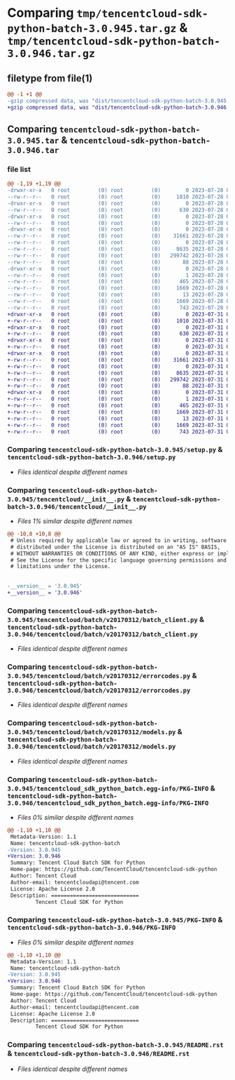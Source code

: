 # Comparing `tmp/tencentcloud-sdk-python-batch-3.0.945.tar.gz` & `tmp/tencentcloud-sdk-python-batch-3.0.946.tar.gz`

## filetype from file(1)

```diff
@@ -1 +1 @@
-gzip compressed data, was "dist/tencentcloud-sdk-python-batch-3.0.945.tar", last modified: Fri Jul 28 00:21:36 2023, max compression
+gzip compressed data, was "dist/tencentcloud-sdk-python-batch-3.0.946.tar", last modified: Mon Jul 31 00:19:29 2023, max compression
```

## Comparing `tencentcloud-sdk-python-batch-3.0.945.tar` & `tencentcloud-sdk-python-batch-3.0.946.tar`

### file list

```diff
@@ -1,19 +1,19 @@
-drwxr-xr-x   0 root         (0) root         (0)        0 2023-07-28 00:21:36.000000 tencentcloud-sdk-python-batch-3.0.945/
--rw-r--r--   0 root         (0) root         (0)     1010 2023-07-28 00:21:36.000000 tencentcloud-sdk-python-batch-3.0.945/setup.py
-drwxr-xr-x   0 root         (0) root         (0)        0 2023-07-28 00:21:36.000000 tencentcloud-sdk-python-batch-3.0.945/tencentcloud/
--rw-r--r--   0 root         (0) root         (0)      630 2023-07-28 00:21:36.000000 tencentcloud-sdk-python-batch-3.0.945/tencentcloud/__init__.py
-drwxr-xr-x   0 root         (0) root         (0)        0 2023-07-28 00:21:36.000000 tencentcloud-sdk-python-batch-3.0.945/tencentcloud/batch/
--rw-r--r--   0 root         (0) root         (0)        0 2023-07-28 00:21:36.000000 tencentcloud-sdk-python-batch-3.0.945/tencentcloud/batch/__init__.py
-drwxr-xr-x   0 root         (0) root         (0)        0 2023-07-28 00:21:36.000000 tencentcloud-sdk-python-batch-3.0.945/tencentcloud/batch/v20170312/
--rw-r--r--   0 root         (0) root         (0)    31661 2023-07-28 00:21:36.000000 tencentcloud-sdk-python-batch-3.0.945/tencentcloud/batch/v20170312/batch_client.py
--rw-r--r--   0 root         (0) root         (0)        0 2023-07-28 00:21:36.000000 tencentcloud-sdk-python-batch-3.0.945/tencentcloud/batch/v20170312/__init__.py
--rw-r--r--   0 root         (0) root         (0)     8635 2023-07-28 00:21:36.000000 tencentcloud-sdk-python-batch-3.0.945/tencentcloud/batch/v20170312/errorcodes.py
--rw-r--r--   0 root         (0) root         (0)   299742 2023-07-28 00:21:36.000000 tencentcloud-sdk-python-batch-3.0.945/tencentcloud/batch/v20170312/models.py
--rw-r--r--   0 root         (0) root         (0)       88 2023-07-28 00:21:36.000000 tencentcloud-sdk-python-batch-3.0.945/setup.cfg
-drwxr-xr-x   0 root         (0) root         (0)        0 2023-07-28 00:21:36.000000 tencentcloud-sdk-python-batch-3.0.945/tencentcloud_sdk_python_batch.egg-info/
--rw-r--r--   0 root         (0) root         (0)        1 2023-07-28 00:21:36.000000 tencentcloud-sdk-python-batch-3.0.945/tencentcloud_sdk_python_batch.egg-info/dependency_links.txt
--rw-r--r--   0 root         (0) root         (0)      465 2023-07-28 00:21:36.000000 tencentcloud-sdk-python-batch-3.0.945/tencentcloud_sdk_python_batch.egg-info/SOURCES.txt
--rw-r--r--   0 root         (0) root         (0)     1669 2023-07-28 00:21:36.000000 tencentcloud-sdk-python-batch-3.0.945/tencentcloud_sdk_python_batch.egg-info/PKG-INFO
--rw-r--r--   0 root         (0) root         (0)       13 2023-07-28 00:21:36.000000 tencentcloud-sdk-python-batch-3.0.945/tencentcloud_sdk_python_batch.egg-info/top_level.txt
--rw-r--r--   0 root         (0) root         (0)     1669 2023-07-28 00:21:36.000000 tencentcloud-sdk-python-batch-3.0.945/PKG-INFO
--rw-r--r--   0 root         (0) root         (0)      743 2023-07-28 00:21:36.000000 tencentcloud-sdk-python-batch-3.0.945/README.rst
+drwxr-xr-x   0 root         (0) root         (0)        0 2023-07-31 00:19:29.000000 tencentcloud-sdk-python-batch-3.0.946/
+-rw-r--r--   0 root         (0) root         (0)     1010 2023-07-31 00:19:29.000000 tencentcloud-sdk-python-batch-3.0.946/setup.py
+drwxr-xr-x   0 root         (0) root         (0)        0 2023-07-31 00:19:29.000000 tencentcloud-sdk-python-batch-3.0.946/tencentcloud/
+-rw-r--r--   0 root         (0) root         (0)      630 2023-07-31 00:19:29.000000 tencentcloud-sdk-python-batch-3.0.946/tencentcloud/__init__.py
+drwxr-xr-x   0 root         (0) root         (0)        0 2023-07-31 00:19:29.000000 tencentcloud-sdk-python-batch-3.0.946/tencentcloud/batch/
+-rw-r--r--   0 root         (0) root         (0)        0 2023-07-31 00:19:29.000000 tencentcloud-sdk-python-batch-3.0.946/tencentcloud/batch/__init__.py
+drwxr-xr-x   0 root         (0) root         (0)        0 2023-07-31 00:19:29.000000 tencentcloud-sdk-python-batch-3.0.946/tencentcloud/batch/v20170312/
+-rw-r--r--   0 root         (0) root         (0)    31661 2023-07-31 00:19:29.000000 tencentcloud-sdk-python-batch-3.0.946/tencentcloud/batch/v20170312/batch_client.py
+-rw-r--r--   0 root         (0) root         (0)        0 2023-07-31 00:19:29.000000 tencentcloud-sdk-python-batch-3.0.946/tencentcloud/batch/v20170312/__init__.py
+-rw-r--r--   0 root         (0) root         (0)     8635 2023-07-31 00:19:29.000000 tencentcloud-sdk-python-batch-3.0.946/tencentcloud/batch/v20170312/errorcodes.py
+-rw-r--r--   0 root         (0) root         (0)   299742 2023-07-31 00:19:29.000000 tencentcloud-sdk-python-batch-3.0.946/tencentcloud/batch/v20170312/models.py
+-rw-r--r--   0 root         (0) root         (0)       88 2023-07-31 00:19:29.000000 tencentcloud-sdk-python-batch-3.0.946/setup.cfg
+drwxr-xr-x   0 root         (0) root         (0)        0 2023-07-31 00:19:29.000000 tencentcloud-sdk-python-batch-3.0.946/tencentcloud_sdk_python_batch.egg-info/
+-rw-r--r--   0 root         (0) root         (0)        1 2023-07-31 00:19:29.000000 tencentcloud-sdk-python-batch-3.0.946/tencentcloud_sdk_python_batch.egg-info/dependency_links.txt
+-rw-r--r--   0 root         (0) root         (0)      465 2023-07-31 00:19:29.000000 tencentcloud-sdk-python-batch-3.0.946/tencentcloud_sdk_python_batch.egg-info/SOURCES.txt
+-rw-r--r--   0 root         (0) root         (0)     1669 2023-07-31 00:19:29.000000 tencentcloud-sdk-python-batch-3.0.946/tencentcloud_sdk_python_batch.egg-info/PKG-INFO
+-rw-r--r--   0 root         (0) root         (0)       13 2023-07-31 00:19:29.000000 tencentcloud-sdk-python-batch-3.0.946/tencentcloud_sdk_python_batch.egg-info/top_level.txt
+-rw-r--r--   0 root         (0) root         (0)     1669 2023-07-31 00:19:29.000000 tencentcloud-sdk-python-batch-3.0.946/PKG-INFO
+-rw-r--r--   0 root         (0) root         (0)      743 2023-07-31 00:19:29.000000 tencentcloud-sdk-python-batch-3.0.946/README.rst
```

### Comparing `tencentcloud-sdk-python-batch-3.0.945/setup.py` & `tencentcloud-sdk-python-batch-3.0.946/setup.py`

 * *Files identical despite different names*

### Comparing `tencentcloud-sdk-python-batch-3.0.945/tencentcloud/__init__.py` & `tencentcloud-sdk-python-batch-3.0.946/tencentcloud/__init__.py`

 * *Files 1% similar despite different names*

```diff
@@ -10,8 +10,8 @@
 # Unless required by applicable law or agreed to in writing, software
 # distributed under the License is distributed on an "AS IS" BASIS,
 # WITHOUT WARRANTIES OR CONDITIONS OF ANY KIND, either express or implied.
 # See the License for the specific language governing permissions and
 # limitations under the License.
 
 
-__version__ = '3.0.945'
+__version__ = '3.0.946'
```

### Comparing `tencentcloud-sdk-python-batch-3.0.945/tencentcloud/batch/v20170312/batch_client.py` & `tencentcloud-sdk-python-batch-3.0.946/tencentcloud/batch/v20170312/batch_client.py`

 * *Files identical despite different names*

### Comparing `tencentcloud-sdk-python-batch-3.0.945/tencentcloud/batch/v20170312/errorcodes.py` & `tencentcloud-sdk-python-batch-3.0.946/tencentcloud/batch/v20170312/errorcodes.py`

 * *Files identical despite different names*

### Comparing `tencentcloud-sdk-python-batch-3.0.945/tencentcloud/batch/v20170312/models.py` & `tencentcloud-sdk-python-batch-3.0.946/tencentcloud/batch/v20170312/models.py`

 * *Files identical despite different names*

### Comparing `tencentcloud-sdk-python-batch-3.0.945/tencentcloud_sdk_python_batch.egg-info/PKG-INFO` & `tencentcloud-sdk-python-batch-3.0.946/tencentcloud_sdk_python_batch.egg-info/PKG-INFO`

 * *Files 0% similar despite different names*

```diff
@@ -1,10 +1,10 @@
 Metadata-Version: 1.1
 Name: tencentcloud-sdk-python-batch
-Version: 3.0.945
+Version: 3.0.946
 Summary: Tencent Cloud Batch SDK for Python
 Home-page: https://github.com/TencentCloud/tencentcloud-sdk-python
 Author: Tencent Cloud
 Author-email: tencentcloudapi@tencent.com
 License: Apache License 2.0
 Description: ============================
         Tencent Cloud SDK for Python
```

### Comparing `tencentcloud-sdk-python-batch-3.0.945/PKG-INFO` & `tencentcloud-sdk-python-batch-3.0.946/PKG-INFO`

 * *Files 0% similar despite different names*

```diff
@@ -1,10 +1,10 @@
 Metadata-Version: 1.1
 Name: tencentcloud-sdk-python-batch
-Version: 3.0.945
+Version: 3.0.946
 Summary: Tencent Cloud Batch SDK for Python
 Home-page: https://github.com/TencentCloud/tencentcloud-sdk-python
 Author: Tencent Cloud
 Author-email: tencentcloudapi@tencent.com
 License: Apache License 2.0
 Description: ============================
         Tencent Cloud SDK for Python
```

### Comparing `tencentcloud-sdk-python-batch-3.0.945/README.rst` & `tencentcloud-sdk-python-batch-3.0.946/README.rst`

 * *Files identical despite different names*

